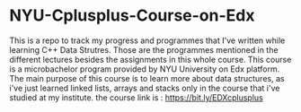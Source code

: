 # NYU-Cplusplus-Course-on-Edx

This is a repo to track my progress and programmes that I've written while learning C++ Data Strutres.
Those are the programmes mentioned in the different lectures besides the assignments in this whole course.
This course is a microbachelor program provided by NYU University on Edx platform.
The main purpose of this course is to learn more about data structures, as i've just learned linked lists, arrays and stacks only in the course that i've studied at my institute.
the course link is : https://bit.ly/EDXcplusplus
